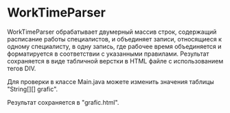 # WorkTimeParser
WorkTimeParser обрабатывает двумерный массив строк, содержащий расписание работы специалистов, и объединяет записи, относящиеся к одному специалисту, в одну запись, где рабочее время объединяется и форматируется в соответствии с указанными правилами. Результат сохраняется в виде табличной верстки в HTML файле с использованием тегов DIV.

Для проверки в классе Main.java можете изменить значения таблицы "String[][] grafic". 

Результат сохраняется в "grafic.html".
